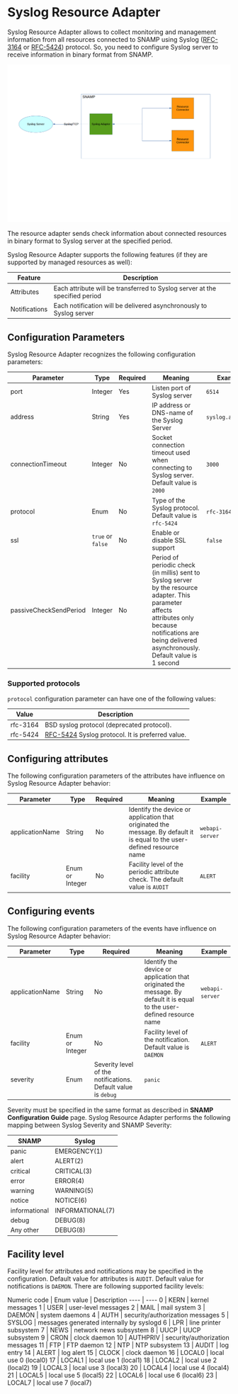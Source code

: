 Syslog Resource Adapter
====
Syslog Resource Adapter allows to collect monitoring and management information from all resources connected to SNAMP using Syslog ([RFC-3164](http://www.ietf.org/rfc/rfc3164.txt) or [RFC-5424](http://www.ietf.org/rfc/rfc5424.txt)) protocol. So, you need to configure Syslog server to receive information in binary format from SNAMP.

![Communication Scheme](syslog-adapter.png)

The resource adapter sends check information about connected resources in binary format to Syslog server at the specified period.

Syslog Resource Adapter supports the following features (if they are supported by managed resources as well):

Feature | Description
---- | ----
Attributes | Each attribute will be transferred to Syslog server at the specified period
Notifications | Each notification will be delivered asynchronously to Syslog server

## Configuration Parameters
Syslog Resource Adapter recognizes the following configuration parameters:

Parameter | Type | Required | Meaning | Example
---- | ---- | ---- | ---- | ----
port | Integer | Yes | Listen port of Syslog server | `6514`
address | String | Yes | IP address or DNS-name of the Syslog Server | `syslog.acme.com`
connectionTimeout | Integer | No | Socket connection timeout used when connecting to Syslog server. Default value is `2000` | `3000`
protocol | Enum | No | Type of the Syslog protocol. Default value is `rfc-5424` | `rfc-3164`
ssl | `true` or `false` | No | Enable or disable SSL support | `false`
passiveCheckSendPeriod | Integer | No | Period of periodic check (in millis) sent to Syslog server by the resource adapter. This parameter affects attributes only because notifications are being delivered asynchronously. Default value is 1 second

### Supported protocols
`protocol` configuration parameter can have one of the following values:

Value | Description
---- | ----
rfc-3164 | BSD syslog protocol (deprecated protocol).
rfc-5424 | [RFC-5424](http://www.ietf.org/rfc/rfc5424.txt) Syslog protocol. It is preferred value.

## Configuring attributes
The following configuration parameters of the attributes have influence on Syslog Resource Adapter behavior:

Parameter | Type | Required | Meaning | Example
---- | ---- | ---- | ---- | ----
applicationName | String | No | Identify the device or application that originated the message. By default it is equal to the user-defined resource name | `webapi-server`
facility | Enum or Integer | No | Facility level of the periodic attribute check. The default value is `AUDIT` | `ALERT`

## Configuring events
The following configuration parameters of the events have influence on Syslog Resource Adapter behavior:

Parameter | Type | Required | Meaning | Example
---- | ---- | ---- | ---- | ----
applicationName | String | No | Identify the device or application that originated the message. By default it is equal to the user-defined resource name | `webapi-server`
facility | Enum or Integer | No | Facility level of the notification. Default value is `DAEMON` | `ALERT`
severity | Enum | Severity level of the notifications. Default value is `debug` | `panic`

Severity must be specified in the same format as described in **SNAMP Configuration Guide** page. Syslog Resource Adapter performs the following mapping between Syslog Severity and SNAMP Severity:

SNAMP | Syslog
---- | ----
panic | EMERGENCY(1)
alert | ALERT(2)
critical | CRITICAL(3)
error | ERROR(4)
warning | WARNING(5)
notice | NOTICE(6)
informational | INFORMATIONAL(7)
debug | DEBUG(8)
Any other | DEBUG(8)

## Facility level
Facility level for attributes and notifications may be specified in the configuration. Default value for attributes is `AUDIT`. Default value for notifications is `DAEMON`. There are following supported facility levels:

Numeric code | Enum value | Description
---- | ----
0 | KERN | kernel messages
1  | USER | user-level messages
2 | MAIL | mail system
3 | DAEMON | system daemons
4 | AUTH | security/authorization messages
5 | SYSLOG | messages generated internally by syslogd
6 | LPR | line printer subsystem
7 | NEWS | network news subsystem
8 | UUCP | UUCP subsystem
9 | CRON | clock daemon
10 | AUTHPRIV | security/authorization messages
11 | FTP | FTP daemon
12 | NTP | NTP subsystem
13 | AUDIT | log entry
14 | ALERT | log alert
15 | CLOCK | clock daemon
16 | LOCAL0 | local use 0  (local0)
17 | LOCAL1 | local use 1  (local1)
18 | LOCAL2 | local use 2  (local2)
19 | LOCAL3 | local use 3  (local3)
20 | LOCAL4 | local use 4  (local4)
21 | LOCAL5 | local use 5  (local5)
22 | LOCAL6 | local use 6  (local6)
23 | LOCAL7 | local use 7  (local7)

